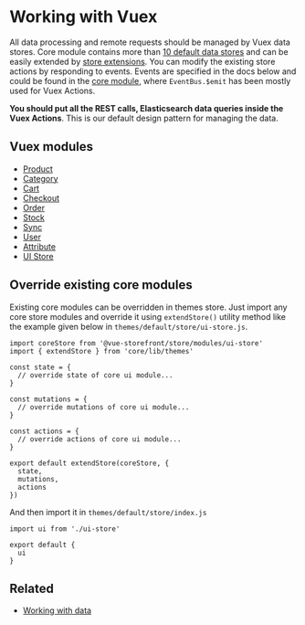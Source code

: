 # Working with Vuex

All data processing and remote requests should be managed by Vuex data stores. Core module contains more than [10 default data stores](https://github.com/DivanteLtd/vue-storefront/tree/master/core/store/modules) and can be easily extended by [store extensions](https://github.com/DivanteLtd/vue-storefront/blob/master/doc/extensions/Working%20with%20extensions.md).
You can modify the existing store actions by responding to events. Events are specified in the docs below and could be found in the [core module](https://github.com/DivanteLtd/vue-storefront/tree/master/core), where `EventBus.$emit` has been mostly used for Vuex Actions.

**You should put all the REST calls, Elasticsearch data queries inside the Vuex Actions**. This is our default design pattern for managing the data.

## Vuex modules
 * [Product](Product%20Store.md)
 * [Category](Category%20Store.md)
 * [Cart](Cart%20Store.md)
 * [Checkout](Checkout%20Store.md)
 * [Order](Order%20Store.md)
 * [Stock](Stock%20Store.md)
 * [Sync](Sync%20Store.md)
 * [User](User%20Store.md)
 * [Attribute](Attribute%20Store.md)
 * [UI Store](https://github.com/DivanteLtd/vue-storefront/blob/master/doc/Working%20with%20UI%20Store%20(interface%20state).md)

## Override existing core modules
Existing core modules can be overridden in themes store. Just import any core store modules and override it using `extendStore()` utility method like the example given below in `themes/default/store/ui-store.js`.

```
import coreStore from '@vue-storefront/store/modules/ui-store'
import { extendStore } from 'core/lib/themes'

const state = {
  // override state of core ui module...
}

const mutations = {
  // override mutations of core ui module...
}

const actions = {
  // override actions of core ui module...
}

export default extendStore(coreStore, {
  state,
  mutations,
  actions
})
```

And then import it in `themes/default/store/index.js`

```
import ui from './ui-store'

export default {
  ui
}
```
 ## Related

* [Working with data](https://github.com/DivanteLtd/vue-storefront/blob/master/doc/Working%20with%20data.md)

